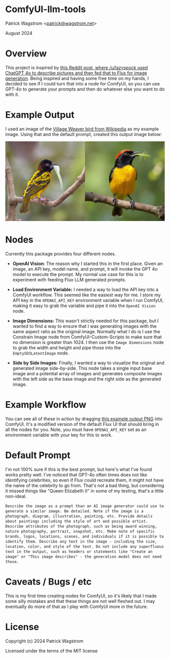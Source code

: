 ComfyUI-llm-tools
==================

Patrick Wagstrom &lt;patrick@wagstrom.net&gt;

August 2024

Overview
========

This project is inspired by [this Reddit post, where /u/lazyspock used ChatGPT 4o to describe pictures and then fed that to Flux for image generation](https://old.reddit.com/r/StableDiffusion/comments/1elb3mp/got_pictures_from_pexelscom_asked_chatgpt_4o_to/). Being inspired and having some free time on my hands, I decided to see if I could turn that into a node for ComfyUI, so you can use GPT-4o to generate your prompts and then do whatever else you want to do with it.

Example Output
==============

I used an image of the [Village Weaver bird from Wikipedia](https://en.wikipedia.org/wiki/Village_weaver#/media/File:Village_weaver_(Ploceus_cucullatus_cucullatus)_male_with_leaf.jpg) as my example image. Using that and the default prompt, created this output image below:

![Output Image](docs/output.png)

Nodes
=====

Currently this package provides four different nodes.

* **OpenAI Vision**: The reason why I started this in the first place. Given an image, an API key, model name, and prompt, it will invoke the GPT 4o model to execute the prompt. My normal use case for this is to experiment with feeding Flux LLM generated prompts.

* **Load Environment Variable:** I needed a way to load the API key into a ComfyUI workflow. This seemed like the easiest way for me. I store my API key in the `OPENAI_API_KEY` environment variable when I run ComfyUI, making it easy to grab the variable and pipe it into the `OpenAI Vision` node.

* **Image Dimensions:** This wasn't strictly needed for this package, but I wanted to find a way to ensure that I was generating images with the same aspect ratio as the original image. Normally what I do is I use the Constrain Image node from ComfyUI-Custom-Scripts to make sure that no dimension is greater than 1024. I then use the `Image Dimensions` node to grab the width and height and pipe those into the `EmptySD3LatentImage` node.

* **Side by Side Images:** Finally, I wanted a way to visualize the original and generated image side-by-side. This node takes a single input base image and a potential array of images and generates composite images with the left side as the base image and the right side as the generated image.

Example Workflow
================

You can see all of these in action by dragging [this example output PNG](docs/output.png) into ComfyUI. It's a modified version of the default Flux UI that should bring in all the nodes for you. Note, you must have `OPENAI_API_KEY` set as an environment variable with your key for this to work.

Default Prompt
==============

I'm not 100% sure if this is the best prompt, but here's what I've found works pretty well. I've noticed that GPT-4o often times does not like identifying celebrities, so even if Flux could recreate them, it might not have the name of the celebrity to go from. That's not a bad thing, but considering it missed things like "Queen Elizabeth II" in some of my testing, that's a little non-ideal.

```
Describe the image as a prompt than an AI image generator could use to generate a similar image. Be detailed. Note if the image is a photograph, diagram, illustration, painting, etc. Provide details about paintings including the style of art and possible artist. Describe attributes of the photograph, such as being award winning, nature photography, portrait, snapshot, etc. Make note of specific brands, logos, locations, scenes, and individuals if it is possible to identify them. Describe any text in the image - including the size, location, color, and style of the text. Do not include any superfluous text in the output, such as headers or statements like "Create an image" or "This image describes" - the generation model does not need those.
```

Caveats / Bugs / etc
====================

This is my first time creating nodes for ComfyUI, so it's likely that I made some silly mistakes and that these things are not well fleshed out. I may eventually do more of that as I play with ComfyUI more in the future.

License
=======

Copyright (c) 2024 Patrick Wagstrom

Licensed under the terms of the MIT license